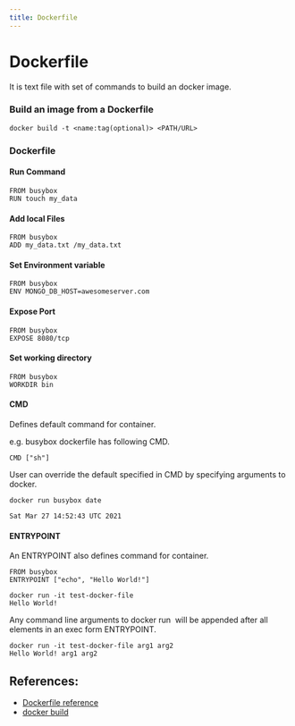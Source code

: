 ```yaml
---
title: Dockerfile
---
```

# Dockerfile

It is text file with set of commands to build an docker image.

### Build an image from a Dockerfile

```
docker build -t <name:tag(optional)> <PATH/URL>
```

### Dockerfile

#### Run Command

```
FROM busybox
RUN touch my_data
```

#### Add local Files

```
FROM busybox
ADD my_data.txt /my_data.txt
```

#### Set Environment variable

```
FROM busybox
ENV MONGO_DB_HOST=awesomeserver.com
```

#### Expose Port  

```
FROM busybox
EXPOSE 8080/tcp
```

#### Set working directory
  
```
FROM busybox
WORKDIR bin
```


#### CMD
  
Defines default command for container.

e.g. busybox dockerfile has following CMD.

```
CMD ["sh"]
```

User can override the default specified in CMD by specifying arguments to docker.

```
docker run busybox date  

Sat Mar 27 14:52:43 UTC 2021
```

#### ENTRYPOINT
  
An ENTRYPOINT also defines command for container.

```
FROM busybox
ENTRYPOINT ["echo", "Hello World!"]
```

```
docker run -it test-docker-file
Hello World!
```

Any command line arguments to docker run <image> will be appended after all elements in an exec form ENTRYPOINT.

```
docker run -it test-docker-file arg1 arg2
Hello World! arg1 arg2
```

## References:

* [Dockerfile reference](https://docs.docker.com/engine/reference/builder/)
* [docker build](https://docs.docker.com/engine/reference/commandline/build/)